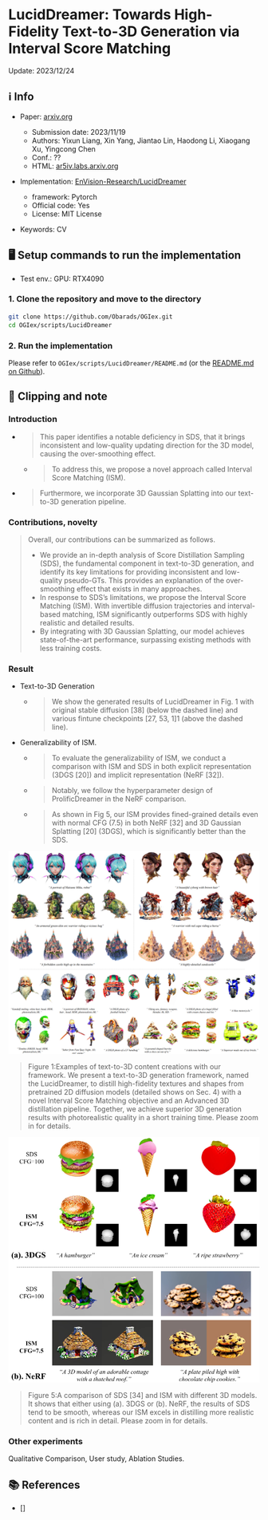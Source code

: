 # LucidDreamer: Towards High-Fidelity Text-to-3D Generation via Interval Score Matching

Update: 2023/12/24

## ℹ️ Info
- Paper: [arxiv.org](https://arxiv.org/abs/2311.11284)
  - Submission date: 2023/11/19
  - Authors: Yixun Liang, Xin Yang, Jiantao Lin, Haodong Li, Xiaogang Xu, Yingcong Chen
  - Conf.: ??
  - HTML: [ar5iv.labs.arxiv.org](https://ar5iv.labs.arxiv.org/html/2311.11284)
- Implementation: [EnVision-Research/LucidDreamer](https://github.com/EnVision-Research/LucidDreamer)
  - framework: Pytorch
  - Official code: Yes
  - License: MIT License

- Keywords: CV

## 🖥️ Setup commands to run the implementation
- Test env.: GPU: RTX4090

### 1. Clone the repository and move to the directory
```bash
git clone https://github.com/Obarads/OGIex.git
cd OGIex/scripts/LucidDreamer
```

### 2. Run the implementation 
Please refer to `OGIex/scripts/LucidDreamer/README.md` (or the [README.md on Github](https://github.com/Obarads/OGIex/tree/main/scripts/LucidDreamer/README.md)).


## 📝 Clipping and note
### Introduction
- > This paper identifies a notable deficiency in SDS, that it brings inconsistent and low-quality updating direction for the 3D model, causing the over-smoothing effect. 
  - > To address this, we propose a novel approach called Interval Score Matching (ISM).
- > Furthermore, we incorporate 3D Gaussian Splatting into our text-to-3D generation pipeline.

### Contributions, novelty
> Overall, our contributions can be summarized as follows.
> - We provide an in-depth analysis of Score Distillation Sampling (SDS), the fundamental component in text-to-3D generation, and identify its key limitations for providing inconsistent and low-quality pseudo-GTs. This provides an explanation of the over-smoothing effect that exists in many approaches.
> - In response to SDS’s limitations, we propose the Interval Score Matching (ISM). With invertible diffusion trajectories and interval-based matching, ISM significantly outperforms SDS with highly realistic and detailed results.
> - By integrating with 3D Gaussian Splatting, our model achieves state-of-the-art performance, surpassing existing methods with less training costs.

### Result
- Text-to-3D Generation
  - > We show the generated results of LucidDreamer in Fig. 1 with original stable diffusion [38] (below the dashed line) and various fintune checkpoints [27, 53, 1]1 (above the dashed line).
- Generalizability of ISM.
  - > To evaluate the generalizability of ISM, we conduct a comparison with ISM and SDS in both explicit representation (3DGS [20]) and implicit representation (NeRF [32]).
  - > Notably, we follow the hyperparameter design of ProlificDreamer in the NeRF comparison. 
  - > As shown in Fig 5, our ISM provides fined-grained details even with normal CFG (7.5) in both NeRF [32] and 3D Gaussian Splatting [20] (3DGS), which is significantly better than the SDS.

![fig1](img/fig1.png)
> Figure 1:Examples of text-to-3D content creations with our framework. We present a text-to-3D generation framework, named the LucidDreamer, to distill high-fidelity textures and shapes from pretrained 2D diffusion models (detailed shows on Sec. 4) with a novel Interval Score Matching objective and an Advanced 3D distillation pipeline. Together, we achieve superior 3D generation results with photorealistic quality in a short training time. Please zoom in for details.

![fig5](img/fig5.png)
> Figure 5:A comparison of SDS [34] and ISM with different 3D models. It shows that either using (a). 3DGS or (b). NeRF, the results of SDS tend to be smooth, whereas our ISM excels in distilling more realistic content and is rich in detail. Please zoom in for details.

### Other experiments
Qualitative Comparison, User study, Ablation Studies.

## 📚 References
- [] 

